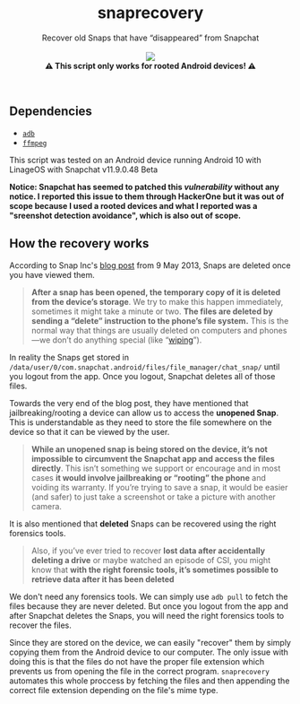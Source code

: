 <h1 align="center">snaprecovery</h1>
<p align="center">
Recover old Snaps that have “disappeared” from Snapchat
<br>
<br>
<img src="images/preview.png">
<br>
  <b>⚠️ This script only works for rooted Android devices! ⚠️</b>
</p>
<br>


## Dependencies
- [`adb`](https://developer.android.com/studio/command-line/adb)
- [`ffmpeg`](https://ffmpeg.org)

This script was tested on an Android device running Android 10 with LinageOS with Snapchat v11.9.0.48 Beta

**Notice: Snapchat has seemed to patched this _vulnerability_ without any notice. I reported this issue to them through HackerOne but it was out of scope because I used a rooted devices and what I reported was a "sreenshot detection avoidance", which is also out of scope.**

## How the recovery works
According to Snap Inc's [blog post](https://www.snap.com/en-US/news/post/how-snaps-are-stored-and-deleted) from 9 May 2013, Snaps are deleted once you have viewed them.

> **After a snap has been opened, the temporary copy of it is deleted from the device’s storage**. We try to make this happen immediately, sometimes it might take a minute or two. **The files are deleted by sending a “delete” instruction to the phone’s file system.** This is the normal way that things are usually deleted on computers and phones—we don’t do anything special (like “[wiping](https://en.wikipedia.org/wiki/Data_erasure)”).

In reality the Snaps get stored in `/data/user/0/com.snapchat.android/files/file_manager/chat_snap/` until you logout from the app. Once you logout, Snapchat deletes all of those files. 

Towards the very end of the blog post, they have mentioned that jailbreaking/rooting a device can allow us to access the **unopened Snap**. This is understandable as they need to store the file somewhere on the device so that it can be viewed by the user.

> **While an unopened snap is being stored on the device, it’s not impossible to circumvent the Snapchat app and access the files directly**. This isn’t something we support or encourage and in most cases **it would involve jailbreaking or “rooting” the phone** and voiding its warranty. If you’re trying to save a snap, it would be easier (and safer) to just take a screenshot or take a picture with another camera.

It is also mentioned that **deleted** Snaps can be recovered using the right forensics tools.

> Also, if you’ve ever tried to recover **lost data after accidentally deleting a drive** or maybe watched an episode of CSI, you might know that **with the right forensic tools, it’s sometimes possible to retrieve data after it has been deleted**

We don't need any forensics tools. We can simply use `adb pull` to fetch the files because they are never deleted. But once you logout from the app and after Snapchat deletes the Snaps, you will need the right forensics tools to recover the files.

Since they are stored on the device, we can easily "recover" them by simply copying them from the Android device to our computer. The only issue with doing this is that the files do not have the proper file extension which prevents us from opening the file in the correct program. `snaprecovery` automates this whole proccess by fetching the files and then appending the correct file extension depending on the file's mime type.
